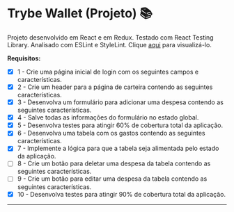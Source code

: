 # Trybe Wallet (Projeto) 📚

Projeto desenvolvido em React e em Redux. Testado com  React Testing Library. Analisado com ESLint e StyleLint. Clique [aqui](https://tiagordebarros.github.io/projetos/trybe-wallet/index.html) para visualizá-lo.

**Requisitos:**

- [x] 1 - Crie uma página inicial de login com os seguintes campos e características.
- [x] 2 - Crie um header para a página de carteira contendo as seguintes características.
- [x] 3 - Desenvolva um formulário para adicionar uma despesa contendo as seguintes características.
- [x] 4 - Salve todas as informações do formulário no estado global.
- [x] 5 - Desenvolva testes para atingir 60% de cobertura total da aplicação.
- [x] 6 - Desenvolva uma tabela com os gastos contendo as seguintes características.
- [x] 7 - Implemente a lógica para que a tabela seja alimentada pelo estado da aplicação.
- [ ] 8 - Crie um botão para deletar uma despesa da tabela contendo as seguintes características.
- [ ] 9 - Crie um botão para editar uma despesa da tabela contendo as seguintes características.
- [x] 10 - Desenvolva testes para atingir 90% de cobertura total da aplicação.

---

